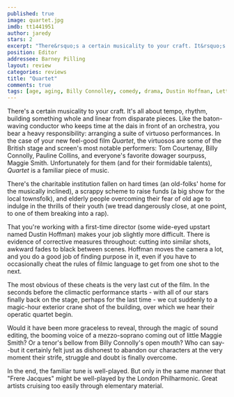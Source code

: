 ```yaml
---
published: true
image: quartet.jpg
imdb: tt1441951
author: jaredy
stars: 2
excerpt: "There&rsquo;s a certain musicality to your craft. It&rsquo;s all about tempo, rhythm, building something whole and linear from disparate pieces. Like the baton-waving conductor who keeps time at the dais in front of an orchestra, you bear a heavy responsibility: arranging a suite of virtuoso performances. In the case of your new feel-good film <em>Quartet</em>, the virtuosos are some of the British stage and screen&rsquo;s most notable performers: Tom Courtenay, Billy Connolly, Pauline Collins, and everyone&rsquo;s favorite dowager sourpuss, Maggie Smith. Unfortunately for them (and for their formidable talents), <em>Quartet</em> is a familiar piece of music."
position: Editor
addressee: Barney Pilling
layout: review
categories: reviews
title: "Quartet"
comments: true
tags: [age, aging, Billy Connolley, comedy, drama, Dustin Hoffman, Letters, Maggie Smith, old, Quartet, singing]
---
```

There's a certain musicality to your craft. It's all about tempo, rhythm, building something whole and linear from disparate pieces. Like the baton-waving conductor who keeps time at the dais in front of an orchestra, you bear a heavy responsibility: arranging a suite of virtuoso performances. In the case of your new feel-good film _Quartet_, the virtuosos are some of the British stage and screen's most notable performers: Tom Courtenay, Billy Connolly, Pauline Collins, and everyone's favorite dowager sourpuss, Maggie Smith. Unfortunately for them (and for their formidable talents), _Quartet_ is a familiar piece of music.

There's the charitable institution fallen on hard times (an old-folks' home for the musically inclined), a scrappy scheme to raise funds (a big show for the local townsfolk), and elderly people overcoming their fear of old age to indulge in the thrills of their youth (we tread dangerously close, at one point, to one of them breaking into a rap).

That you're working with a first-time director (some wide-eyed upstart named Dustin Hoffman) makes your job slightly more difficult. There is evidence of corrective measures throughout: cutting into similar shots, awkward fades to black between scenes. Hoffman moves the camera a lot, and you do a good job of finding purpose in it, even if you have to occasionally cheat the rules of filmic language to get from one shot to the next.

The most obvious of these cheats is the very last cut of the film. In the seconds before the climactic performance starts - with all of our stars finally back on the stage, perhaps for the last time - we cut suddenly to a magic-hour exterior crane shot of the building, over which we hear their operatic quartet begin.

Would it have been more graceless to reveal, through the magic of sound editing, the booming voice of a mezzo-soprano coming out of little Maggie Smith? Or a tenor's bellow from Billy Connolly's open mouth? Who can say--but it certainly felt just as dishonest to abandon our characters at the very moment their strife, struggle and doubt is finally overcome.

In the end, the familiar tune is well-played. But only in the same manner that "Frere Jacques" might be well-played by the London Philharmonic. Great artists cruising too easily through elementary material.
